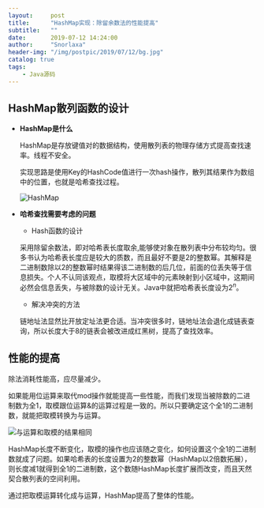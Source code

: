 ```yaml
---
layout:     post
title:      "HashMap实现：除留余数法的性能提高"
subtitle:   ""
date:       2019-07-12 14:24:00
author:     "Snorlaxa"
header-img: "/img/postpic/2019/07/12/bg.jpg"
catalog: true
tags:
    - Java源码
---
```


## HashMap散列函数的设计

+ **HashMap是什么**

    HashMap是存放键值对的数据结构，使用散列表的物理存储方式提高查找速率。线程不安全。

    实现思路是使用Key的HashCode值进行一次hash操作，散列其结果作为数组中的位置，也就是哈希查找过程。

    ![HashMap](/img/postpic/2019/07/12/hashmap.jpg "HashMap实现")

+ **哈希查找需要考虑的问题**


    + Hash函数的设计

    采用除留余数法，即对哈希表长度取余,能够使对象在散列表中分布较均匀。很多书认为哈希表长度应是较大的质数，而且最好不要是2的整数幂。其解释是二进制数除以2的整数幂时结果得该二进制数的后几位，前面的位丢失等于信息损失。个人不认同该观点，取模将大区域中的元素映射到小区域中，这期间必然会信息丢失，与被除数的设计无关。Java中就把哈希表长度设为$2^n$。

    + 解决冲突的方法

    链地址法显然比开放定址法更合适。当冲突很多时，链地址法会退化成链表查询，所以长度大于8的链表会被改进成红黑树，提高了查找效率。

## 性能的提高

除法消耗性能高，应尽量减少。

如果能用位运算来取代mod操作就能提高一些性能，而我们发现当被除数的二进制数为全1，取模跟位运算&的运算过程是一致的。所以只要确定这个全1的二进制数，就能把取模转换为与运算。

![与运算和取模的结果相同](/img/postpic/2019/07/12/hashed.jpg)

HashMap长度不断变化，取模的操作也应该随之变化，如何设置这个全1的二进制数就成了问题。如果哈希表的长度设置为2的整数幂（HashMap以2倍数拓展），则长度减1就得到全1的二进制数，这个数随HashMap长度扩展而改变，而且天然契合散列表的空间利用。

通过把取模运算转化成与运算，HashMap提高了整体的性能。
